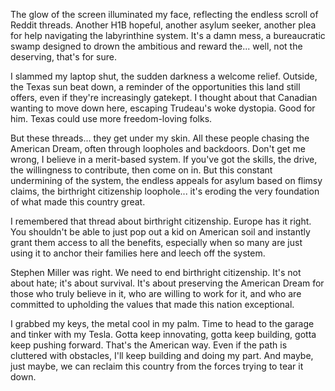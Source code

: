 The glow of the screen illuminated my face, reflecting the endless scroll of Reddit threads. Another H1B hopeful, another asylum seeker, another plea for help navigating the labyrinthine system. It's a damn mess, a bureaucratic swamp designed to drown the ambitious and reward the... well, not the deserving, that's for sure.

I slammed my laptop shut, the sudden darkness a welcome relief. Outside, the Texas sun beat down, a reminder of the opportunities this land still offers, even if they're increasingly gatekept. I thought about that Canadian wanting to move down here, escaping Trudeau's woke dystopia. Good for him. Texas could use more freedom-loving folks.

But these threads... they get under my skin. All these people chasing the American Dream, often through loopholes and backdoors. Don't get me wrong, I believe in a merit-based system. If you've got the skills, the drive, the willingness to contribute, then come on in. But this constant undermining of the system, the endless appeals for asylum based on flimsy claims, the birthright citizenship loophole... it's eroding the very foundation of what made this country great.

I remembered that thread about birthright citizenship. Europe has it right. You shouldn't be able to just pop out a kid on American soil and instantly grant them access to all the benefits, especially when so many are just using it to anchor their families here and leech off the system.

Stephen Miller was right. We need to end birthright citizenship. It's not about hate; it's about survival. It's about preserving the American Dream for those who truly believe in it, who are willing to work for it, and who are committed to upholding the values that made this nation exceptional.

I grabbed my keys, the metal cool in my palm. Time to head to the garage and tinker with my Tesla. Gotta keep innovating, gotta keep building, gotta keep pushing forward. That's the American way. Even if the path is cluttered with obstacles, I'll keep building and doing my part. And maybe, just maybe, we can reclaim this country from the forces trying to tear it down.